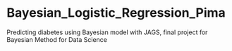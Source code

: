# Bayesian_Logistic_Regression_Pima
Predicting diabetes using Bayesian model with JAGS, final project for Bayesian Method for Data Science
